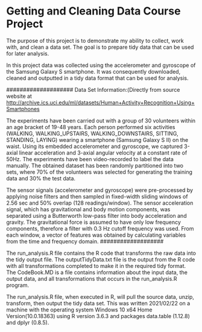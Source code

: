 # Getting and Cleaning Data Course Project

The purpose of this project is to demonstrate my ability to collect, work with, and clean a data set. The goal is to prepare tidy data that can be used for later analysis.

In this project data was collected using the accelerometer and gyroscope of the Samsung Galaxy S smartphone. It was consequently downloaded, cleaned and outputted in a tidy data format that can be used for analysis.

####################
Data Set Information:(Directly from source website at http://archive.ics.uci.edu/ml/datasets/Human+Activity+Recognition+Using+Smartphones

The experiments have been carried out with a group of 30 volunteers within an age bracket of 19-48 years. Each person performed six activities (WALKING, WALKING_UPSTAIRS, WALKING_DOWNSTAIRS, SITTING, STANDING, LAYING) wearing a smartphone (Samsung Galaxy S II) on the waist. Using its embedded accelerometer and gyroscope, we captured 3-axial linear acceleration and 3-axial angular velocity at a constant rate of 50Hz. The experiments have been video-recorded to label the data manually. The obtained dataset has been randomly partitioned into two sets, where 70% of the volunteers was selected for generating the training data and 30% the test data.

The sensor signals (accelerometer and gyroscope) were pre-processed by applying noise filters and then sampled in fixed-width sliding windows of 2.56 sec and 50% overlap (128 readings/window). The sensor acceleration signal, which has gravitational and body motion components, was separated using a Butterworth low-pass filter into body acceleration and gravity. The gravitational force is assumed to have only low frequency components, therefore a filter with 0.3 Hz cutoff frequency was used. From each window, a vector of features was obtained by calculating variables from the time and frequency domain.
###################

The run_analysis.R file contains the R code that transforms the raw data into the tidy output file.
The outputTidyData.txt file is the output from the R code with all transformations completed to make it in the required tidy format.
The CodeBook.MD is a file contains information about the input data, the output data, and all transformations that occurs in the run_analysis.R program.

The run_analysis.R file, when executed in R, will pull the source data, unzip, transform, then output the tidy data set. This was written 2021/02/22 on a machine with the operating system Windows 10 x64 Home Version(10.0.18363) using R version 3.6.3 and packages data.table (1.12.8) and dplyr (0.8.5).


